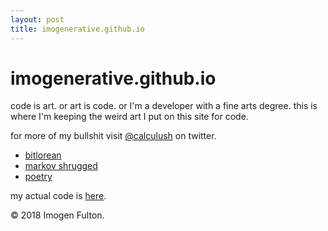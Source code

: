 ```yaml
---
layout: post
title: imogenerative.github.io
---
```

# imogenerative.github.io

code is art. or art is code. or I'm a developer with a fine arts degree. this is where I'm keeping the weird art I put on this site for code.

for more of my bullshit visit [@calculush](https://twitter.com/calculush) on twitter.

* [bitlorean](https://bitlorean.herokuapp.com)
* [markov shrugged](markov-shrugged)
* [poetry](poetry)

my actual code is [here](https://github.com/imogenerative).

© 2018 Imogen Fulton.
